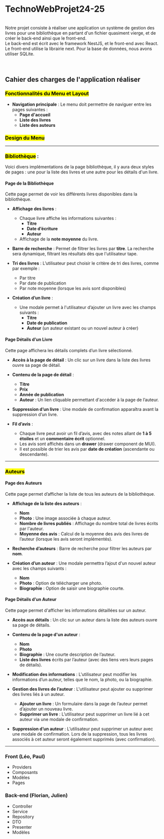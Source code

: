 # TechnoWebProjet24-25
<br>
Notre projet consiste à réaliser une application un système de gestion des livres pour une bibliothèque en partant d'un fichier quasiment vierge, et de créer le back-end ainsi que le front-end.
<br>
Le back-end est écrit avec le framework NestJS, et le front-end avec React. Le front-end utilise la librairie next. Pour la base de données, nous avons utiliser SQLite.
<br>
<br>

<br>

## Cahier des charges de l'application réaliser

### <mark>Fonctionnalités du Menu et Layout</mark>
- **Navigation principale** : Le menu doit permettre de naviguer entre les pages suivantes :
  - **Page d'accueil**
  - **Liste des livres**
  - **Liste des auteurs**

### <mark>Design du Menu</mark> 
---

### <mark>Bibliothèque</mark> :

Voici divers implémentations de la page bibliothèque, il y aura deux styles de pages : une pour la liste des livres et une autre pour les détails d'un livre.

#### Page de la Bibliothèque
Cette page permet de voir les différents livres disponibles dans la bibliothèque.

- **Affichage des livres** : 
  - Chaque livre affiche les informations suivantes :
    - **Titre**
    - **Date d’écriture**
    - **Auteur**
  - Affichage de la **note moyenne** du livre.

- **Barre de recherche** : Permet de filtrer les livres par **titre**. La recherche sera dynamique, filtrant les résultats dès que l'utilisateur tape.

- **Tri des livres** : L’utilisateur peut choisir le critère de tri des livres, comme par exemple :
  - Par titre
  - Par date de publication
  - Par note moyenne (lorsque les avis sont disponibles)

- **Création d’un livre** : 
  - Une modale permet à l'utilisateur d’ajouter un livre avec les champs suivants :
    - **Titre**
    - **Date de publication**
    - **Auteur** (un auteur existant ou un nouvel auteur à créer)

#### Page Détails d’un Livre
Cette page affichera les détails complets d’un livre sélectionné.

- **Accès à la page de détail** : Un clic sur un livre dans la liste des livres ouvre sa page de détail.

- **Contenu de la page de détail** : 
  - **Titre**
  - **Prix**
  - **Année de publication**
  - **Auteur** : Un lien cliquable permettant d'accéder à la page de l’auteur.

- **Suppression d’un livre** : Une modale de confirmation apparaîtra avant la suppression d’un livre.

- **Fil d’avis** :
  - Chaque livre peut avoir un fil d’avis, avec des notes allant de **1 à 5 étoiles** et un **commentaire écrit** optionnel.
  - Les avis sont affichés dans un **drawer** (drawer component de MUI).
  - Il est possible de trier les avis par **date de création** (ascendante ou descendante).

---

### <mark>Auteurs</mark> 

#### Page des Auteurs
Cette page permet d’afficher la liste de tous les auteurs de la bibliothèque.

- **Affichage de la liste des auteurs** :
  - **Nom**
  - **Photo** : Une image associée à chaque auteur.
  - **Nombre de livres publiés** : Affichage du nombre total de livres écrits par l'auteur.
  - **Moyenne des avis** : Calcul de la moyenne des avis des livres de l’auteur (lorsque les avis seront implémentés).

- **Recherche d’auteurs** : Barre de recherche pour filtrer les auteurs par **nom**.

- **Création d’un auteur** : Une modale permettra l’ajout d'un nouvel auteur avec les champs suivants :
  - **Nom**
  - **Photo** : Option de télécharger une photo.
  - **Biographie** : Option de saisir une biographie courte.

#### Page Détails d’un Auteur
Cette page permet d'afficher les informations détaillées sur un auteur.

- **Accès aux détails** : Un clic sur un auteur dans la liste des auteurs ouvre sa page de détails.

- **Contenu de la page d'un auteur** :
  - **Nom**
  - **Photo**
  - **Biographie** : Une courte description de l’auteur.
  - **Liste des livres** écrits par l’auteur (avec des liens vers leurs pages de détails).

- **Modification des informations** : L'utilisateur peut modifier les informations d’un auteur, telles que le nom, la photo, ou la biographie.

- **Gestion des livres de l’auteur** : L'utilisateur peut ajouter ou supprimer des livres liés à un auteur. 
  - **Ajouter un livre** : Un formulaire dans la page de l’auteur permet d’ajouter un nouveau livre.
  - **Supprimer un livre** : L’utilisateur peut supprimer un livre lié à cet auteur via une modale de confirmation.

- **Suppression d’un auteur** : L’utilisateur peut supprimer un auteur avec une modale de confirmation. Lors de la suppression, tous les livres associés à cet auteur seront également supprimés (avec confirmation).

---
### Front (Léo, Paul)
* Providers 
* Composants 
* Modèles 
* Pages 

### Back-end (Florian, Julien)
* Controller 
* Service 
* Repository 
* DTO 
* Presenter 
* Modèles 

<br>



